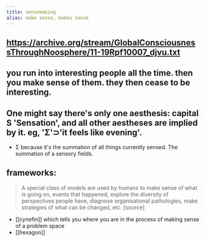 ```yaml
---
title: sensemaking
alias: make sense, makes sense
---
```


## https://archive.org/stream/GlobalConsciousnessThroughNoosphere/11-19Rpf10007_djvu.txt

## you run into interesting people all the time. then you make sense of them. they then cease to be interesting.
## One might say there's only one aesthesis:  capital S 'Sensation', and all other aestheses are implied by it. eg, 'Σ'⊃'it feels like evening'. 
- Σ because it's the summation of all things currently sensed. The summation of a sensory fields.
## frameworks:
> A special class of models are used by humans to make sense of what is going on, events that happened, explore the diversity of perspectives people have, diagnose organisational pathologies, make strategies of what can be changed, etc.
[source]
- [[cynefin]] which tells you where you are in the process of making sense of a problem space
- [[hexagon]]
